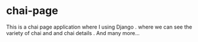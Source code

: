 # chai-page
This is a  chai page application where  I using Django . where we can see the variety of chai and and chai details . And many  more...
